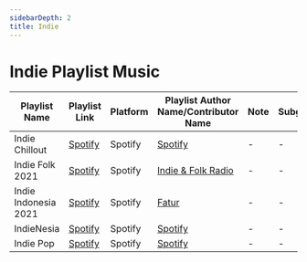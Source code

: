 ```yaml
---
sidebarDepth: 2
title: Indie
---
```


# Indie Playlist Music

| Playlist Name | Playlist Link | Platform | Playlist Author Name/Contributor Name | Note | Subgenre |
| ------------- |-------------- | -------- | ------------------------------------- | ---- | -------- |
| Indie Chillout | [Spotify](https://open.spotify.com/playlist/37i9dQZF1DX9B1hu73DioC?si=f4494cc45c6c40fb) | Spotify | [Spotify](https://open.spotify.com/user/spotify?si=a0d374b81cd34560) | - | - |
| Indie Folk 2021 | [Spotify](https://open.spotify.com/playlist/1Qs40FRP061tVZ9x2npAE3?si=ae0eddc6e9d34b7c) | Spotify | [Indie & Folk Radio](https://open.spotify.com/user/indiefolkradio?si=eaeb015c35b14b6e) | - | - |
| Indie Indonesia 2021 | [Spotify](https://open.spotify.com/playlist/5oK4mEz7aDf1Uv6zaMRx7g?si=876bf23de81c410c) | Spotify | [Fatur](https://open.spotify.com/user/z3alt7fldts933icoqkcxqgu4?si=bfda747fc2ad4269) | - | - |
| IndieNesia | [Spotify](https://open.spotify.com/playlist/37i9dQZF1DXd82NU5rAcTZ?si=97efd86cf078468c) | Spotify | [Spotify](https://open.spotify.com/user/spotify?si=241cbea1bc2e4a73) | - | - |
| Indie Pop | [Spotify](https://open.spotify.com/playlist/37i9dQZF1DWWEcRhUVtL8n?si=3ad0602da4544d04) | Spotify | [Spotify](https://open.spotify.com/user/spotify?si=a4f4cbbdf60f44a1) | - | - |
